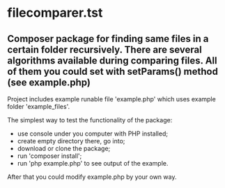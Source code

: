 # filecomparer.tst
Composer package for finding same files in a certain folder recursively.
There are several algorithms available during comparing files.
All of them you could set with setParams() method (see example.php)
--
  Project includes example runable file 'example.php' which
uses example folder 'example_files'.

  The simplest way to test the functionality of the package:
  - use console under you computer with PHP installed;
  - create empty directory there, go into;
  - download or clone the package;
  - run 'composer install';
  - run 'php example.php' to see output of the example.
  
  After that you could modify example.php by your own way.